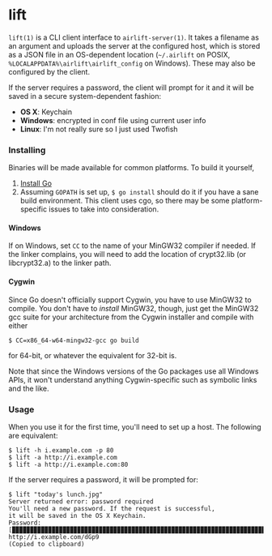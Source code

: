 # lift

`lift(1)` is a CLI client interface to `airlift-server(1)`. It takes a filename
as an argument and uploads the server at the configured host, which is stored
as a JSON file in an OS-dependent location (`~/.airlift` on POSIX,
`%LOCALAPPDATA%\airlift\airlift_config` on Windows). These may also be
configured by the client.

If the server requires a password, the client will prompt for it and it will be
saved in a secure system-dependent fashion:

- **OS X**: Keychain
- **Windows**: encrypted in conf file using current user info
- **Linux**: I'm not really sure so I just used Twofish

### Installing

Binaries will be made available for common platforms. To build it yourself,

1. [Install Go](http://golang.org/doc/install)
2. Assuming `GOPATH` is set up, `$ go install` should do it if you have a sane
   build environment. This client uses cgo, so there may be some
   platform-specific issues to take into consideration.

#### Windows

If on Windows, set `CC` to the name of your MinGW32 compiler if needed. If the
linker complains, you will need to add the location of crypt32.lib (or
libcrypt32.a) to the linker path.

#### Cygwin

Since Go doesn't officially support Cygwin, you have to use MinGW32 to compile.
You don't have to *install* MinGW32, though, just get the MinGW32 gcc suite for
your architecture from the Cygwin installer and compile with either

```
$ CC=x86_64-w64-mingw32-gcc go build
```

for 64-bit, or whatever the equivalent for 32-bit is.

Note that since the Windows versions of the Go packages use all Windows APIs, it
won't understand anything Cygwin-specific such as symbolic links and the like.

### Usage

When you use it for the first time, you'll need to set up a host. The following
are equivalent:

```
$ lift -h i.example.com -p 80
$ lift -a http://i.example.com
$ lift -a http://i.example.com:80
```

If the server requires a password, it will be prompted for:

```
$ lift "today's lunch.jpg"
Server returned error: password required
You'll need a new password. If the request is successful,
it will be saved in the OS X Keychain.
Password:
[▉▉▉▉▉▉▉▉▉▉▉▉▉▉▉▉▉▉▉▉▉▉▉▉▉▉▉▉▉▉▉▉▉▉▉▉▉▉▉▉▉▉▉▉▉▉▉▉▉▉▉▉▉▉▉▉▉▉▉▉▉▉▉▉▉▉▉▉▉▉▉▉▉▉▉▉▉▉]
http://i.example.com/dGp9
(Copied to clipboard)
```
